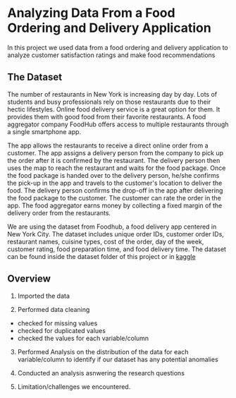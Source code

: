 # Analyzing Data From a Food Ordering and Delivery Application

 In this project we used data from a food ordering and delivery application to analyze customer satisfaction ratings and make food recommendations 
 
 ## The Dataset
 
The number of restaurants in New York is increasing day by day. Lots of students and busy professionals rely on those restaurants due to their hectic lifestyles. Online food delivery service is a great option for them. It provides them with good food from their favorite restaurants. A food aggregator company FoodHub offers access to multiple restaurants through a single smartphone app.

The app allows the restaurants to receive a direct online order from a customer. The app assigns a delivery person from the company to pick up the order after it is confirmed by the restaurant. The delivery person then uses the map to reach the restaurant and waits for the food package. Once the food package is handed over to the delivery person, he/she confirms the pick-up in the app and travels to the customer's location to deliver the food. The delivery person confirms the drop-off in the app after delivering the food package to the customer. The customer can rate the order in the app. The food aggregator earns money by collecting a fixed margin of the delivery order from the restaurants. 
 
We are using the dataset from Foodhub, a food delivery app centered in New York City. The dataset includes unique order IDs, customer order IDs, restaurant names, cuisine types, cost of the order, day of the week, customer rating, food preparation time, and food delivery time. The dataset can be found inside the dataset folder of this project or in [kaggle](https://www.kaggle.com/datasets/ahsan81/food-ordering-and-delivery-app-dataset)

## Overview
1. Imported the data

2. Performed data cleaning
 - checked for missing values
 - checked for duplicated values
 - checked the values for each variable/column
 
3. Performed Analysis on the distribution of the data for each variable/column to identify if our dataset has any potential anomalies

4. Conducted an analysis asnwering the research questions

5. Limitation/challenges we encountered.
